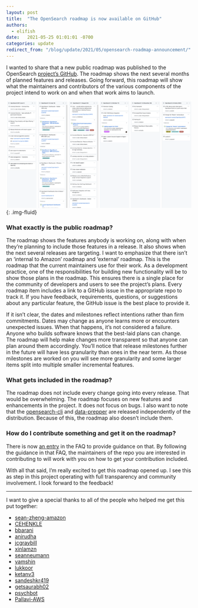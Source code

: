 ```yaml
---
layout: post
title:  "The OpenSearch roadmap is now available on GitHub"
authors: 
  - elifish
date:   2021-05-25 01:01:01 -0700
categories: update
redirect_from: "/blog/update/2021/05/opensearch-roadmap-announcement/"
---
```


I wanted to share that a new public roadmap was published to the OpenSearch [project’s GitHub](https://github.com/orgs/opensearch-project/projects/1). The roadmap shows the next several months of planned features and releases. Going forward, this roadmap will show what the maintainers and contributors of the various components of the project intend to work on and when that work aims to launch.

![OpenSearch roadmap slide on GitHub from 5/25/2021](/assets/media/blog-images/2021-05-26-opensearch-roadmap-announcement/opensearch-roadmap.png){: .img-fluid}

### What exactly is the public roadmap?
The roadmap shows the features anybody is working on, along with when they’re planning to include those features in a release. It also shows when the next several releases are targeting. I want to emphasize that there isn’t an ‘internal to Amazon’ roadmap and ‘external’ roadmap. This is the roadmap that the current maintainers use for their work. As a development practice, one of the responsibilities for building new functionality will be to show those plans in the roadmap. This ensures there is a single place for the community of developers and users to see the project’s plans. Every roadmap item includes a link to a GitHub issue in the appropriate repo to track it. If you have feedback, requirements, questions, or suggestions about any particular feature, the GitHub issue is the best place to provide it. 

If it isn’t clear, the dates and milestones reflect intentions rather than firm commitments. Dates may change as anyone learns more or encounters unexpected issues. When that happens, it’s not considered a failure. Anyone who builds software knows that the best-laid plans can change. The roadmap will help make changes more transparent so that anyone can plan around them accordingly. You’ll notice that release milestones further in the future will have less granularity than ones in the near term. As those milestones are worked on you will see more granularity and some larger items split into multiple smaller incremental features. 

### What gets included in the roadmap?

The roadmap does not include every change going into every release. That would be overwhelming. The roadmap focuses on new features and enhancements in the project. It does not focus on bugs. I also want to note that the [opensearch-cli](https://github.com/opensearch-project/opensearch-cli) and [data-prepper](https://github.com/opensearch-project/data-prepper) are released independently of the distribution. Because of this, the roadmap also doesn’t include them.

### How do I contribute something and get it on the roadmap?
There is now [an entry](/faq/#q1.19) in the FAQ to provide guidance on that. By following the guidance in that FAQ, the maintainers of the repo you are interested in contributing to will work with you on how to get your contribution included.

With all that said, I’m really excited to get this roadmap opened up. I see this as step in this project operating with full transparency and community involvement. I look forward to the feedback!

___

I want to give a special thanks to all of the people who helped me get this put together:
-	[sean-zheng-amazon](https://github.com/sean-zheng-amazon)
-	[CEHENKLE](https://github.com/CEHENKLE)
-	[bbarani](https://github.com/bbarani)
-	[anirudha](https://github.com/anirudha)
-	[jcgraybill](https://github.com/jcgraybill)
-	[xinlamzn](https://github.com/xinlamzn)
-	[seanneumann](https://github.com/seanneumann)
-	[vamshin](https://github.com/vamshin)
-	[lukkoor](https://github.com/lukkoor)
- [ketanv3](https://github.com/ketanv3) 
- [sandeshkr419](https://github.com/sandeshkr419)
- [getsaurabh02](https://github.com/getsaurabh02)
- [psychbot](https://github.com/psychbot)
- [Pallavi-AWS](https://github.com/Pallavi-AWS)
